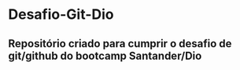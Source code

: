 # Desafio-Git-Dio
## Repositório criado para cumprir o desafio de git/github do bootcamp Santander/Dio


